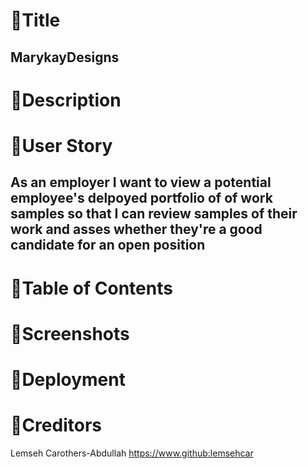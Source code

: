 # 🎨Title 
##  MarykayDesigns

# 📝Description


# 🔖User Story
## As an employer I want to view a potential employee's delpoyed portfolio of of work samples so that I can review samples of their work and asses whether they're a good candidate for an open position 

# 🍱Table of Contents

# 📸Screenshots

# 🚀Deployment 

# 👥Creditors
Lemseh Carothers-Abdullah https://www.github:lemsehcar
